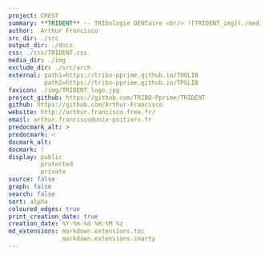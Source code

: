 ```yaml
---
project: CREST
summary: **TRIDENT** -- TRIbologie DENTaire <br/> ![TRIDENT_img](./media/TRIDENT_small.jpg)
author:  Arthur Francisco
src_dir: ./src
output_dir: ./docs
css: ./css/TRIDENT.css
media_dir: ./img
exclude_dir: ./src/arch
external: path1=https://tribo-pprime.github.io/TOOLIB
          path2=https://tribo-pprime.github.io/TPGLIB
favicon: ./img/TRIDENT_logo.jpg
project_github: https://github.com/TRIBO-Pprime/TRIDENT
github: https://github.com/Arthur-Francisco
website: http://arthur.francisco.free.fr/
email: arthur.francisco@univ-poitiers.fr
predocmark_alt: >
predocmark: <
docmark_alt:
docmark: !
display: public
         protected
         private
source: false
graph: false
search: false
sort: alpha
coloured_edges: true
print_creation_date: true
creation_date: %Y-%m-%d %H:%M %z
md_extensions: markdown.extensions.toc
               markdown.extensions.smarty
---
```


